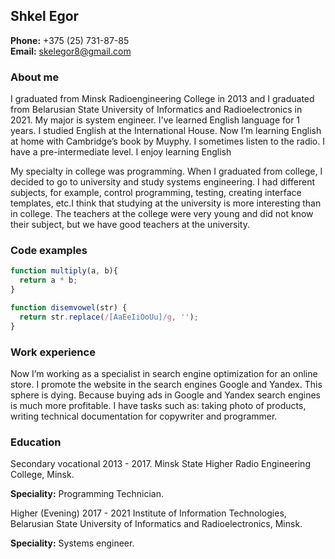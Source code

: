 ## Shkel Egor

**Phone:** +375 (25) 731-87-85  
**Email:** skelegor8@gmail.com

### About me

I graduated from Minsk Radioengineering College in 2013 and I graduated from Belarusian State University of Informatics and Radioelectronics in 2021. My major is system engineer. I've learned English language for 1 years. I studied English at the International House. Now I’m learning English at home with Cambridge’s book by Muyphy. I sometimes listen to the radio. I have a pre-intermediate level. I enjoy learning English

My specialty in college was programming. When I graduated from college, I decided to go to university and study systems engineering. I had different subjects, for example, control programming, testing, creating interface templates, etc.I think that studying at the university is more interesting than in college. The teachers at the college were very young and did not know their subject, but we have good teachers at the university.

### Code examples

```javascript
function multiply(a, b){
  return a * b;
}
```

```javascript
function disemvowel(str) {
  return str.replace(/[AaEeIiOoUu]/g, '');
}
```

### Work experience

Now I’m working as a specialist in search engine optimization for an online store. I promote the website in the search engines Google and Yandex. This sphere is dying. Because buying ads in Google and Yandex search engines is much more profitable.
I have tasks such as: taking photo of products, writing technical documentation for copywriter and programmer.

### Education

Secondary vocational 2013 - 2017. Minsk State Higher Radio Engineering College, Minsk.

**Speciality:** Programming Technician.

Higher (Evening) 2017 - 2021 Institute of Information Technologies, Belarusian State University of Informatics and Radioelectronics, Minsk.

**Speciality:** Systems engineer.


